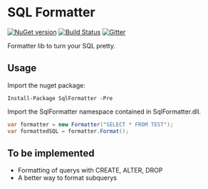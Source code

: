 # SQL Formatter

[![NuGet version](https://badge.fury.io/nu/SqlFormatter.svg)](https://badge.fury.io/nu/SqlFormatter)
[![Build Status](https://travis-ci.org/ronymmoura-dotnet/sql-formatter.svg?branch=master)](https://travis-ci.org/ronymmoura-dotnet/sql-formatter)
[![Gitter](https://badges.gitter.im/ronymmoura-dotnet/sql-formatter.svg)](https://gitter.im/ronymmoura-dotnet/sql-formatter?utm_source=badge&utm_medium=badge&utm_campaign=pr-badge)

Formatter lib to turn your SQL pretty.

## Usage

Import the nuget package:

```
Install-Package SqlFormatter -Pre
```

Import the SqlFormatter namespace contained in SqlFormatter.dll.

```csharp
var formatter = new Formatter("SELECT * FROM TEST");
var formattedSQL = formatter.Format();
```

## To be implemented

- Formatting of querys with CREATE, ALTER, DROP
- A better way to format subquerys
